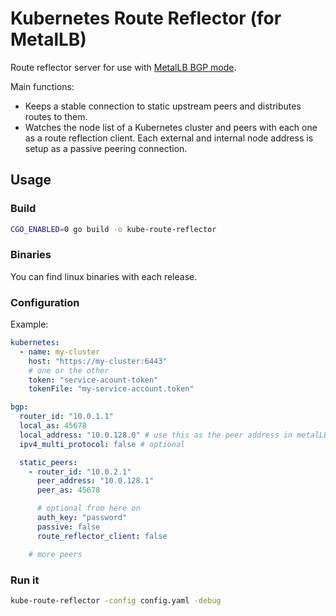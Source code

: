# Kubernetes Route Reflector (for MetalLB)

Route reflector server for use with [MetalLB BGP mode](https://metallb.universe.tf/concepts/bgp/).

Main functions:
- Keeps a stable connection to static upstream peers and distributes routes to them.
- Watches the node list of a Kubernetes cluster and peers with each one as a route reflection client. Each external and internal node address is setup as a passive peering connection.

## Usage

### Build

```sh
CGO_ENABLED=0 go build -o kube-route-reflector
```

### Binaries

You can find linux binaries with each release.

### Configuration

Example:

```yaml
kubernetes:
  - name: my-cluster
    host: "https://my-cluster:6443"
    # one or the other
    token: "service-acount-token"
    tokenFile: "my-service-account.token"

bgp:
  router_id: "10.0.1.1"
  local_as: 45678
  local_address: "10.0.128.0" # use this as the peer address in metalLB
  ipv4_multi_protocol: false # optional

  static_peers:
    - router_id: "10.0.2.1"
      peer_address: "10.0.128.1"
      peer_as: 45678

      # optional from here on
      auth_key: "password"
      passive: false
      route_reflector_client: false

    # more peers
```

### Run it

```sh
kube-route-reflector -config config.yaml -debug
```
